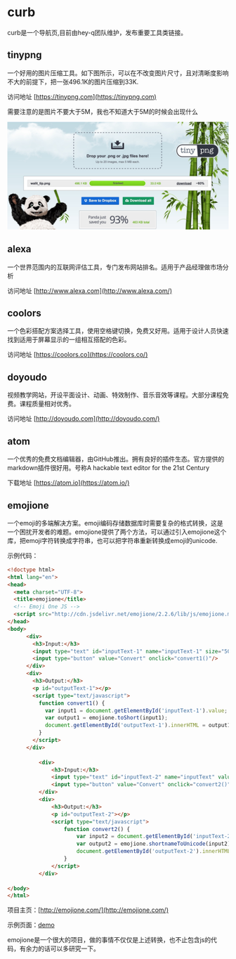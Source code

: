 # curb
curb是一个导航页,目前由hey-q团队维护，发布重要工具类链接。



## tinypng
一个好用的图片压缩工具。如下图所示，可以在不改变图片尺寸，且对清晰度影响不大的前提下，把一张496.1K的图片压缩到33K.

访问地址 [https://tinypng.com](https://tinypng.com)

需要注意的是图片不要大于5M，我也不知道大于5M的时候会出现什么

![image](./images/tinypng1.png)

## alexa
一个世界范围内的互联网评估工具，专门发布网站排名。适用于产品经理做市场分析

访问地址 [http://www.alexa.com](http://www.alexa.com/)

## coolors
一个色彩搭配方案选择工具，使用空格键切换，免费又好用。适用于设计人员快速找到适用于屏幕显示的一组相互搭配的色彩。

访问地址 [https://coolors.co](https://coolors.co/)

## doyoudo
视频教学网站，开设平面设计、动画、特效制作、音乐音效等课程。大部分课程免费。课程质量相对优秀。

访问地址 [http://doyoudo.com](http://doyoudo.com/)

## atom
一个优秀的免费文档编辑器，由GitHub推出。拥有良好的插件生态。官方提供的markdown插件很好用。号称A hackable text editor for the 21st Century

下载地址 [https://atom.io](https://atom.io/)

## emojione
一个emoji的多端解决方案。emoji编码存储数据库时需要复杂的格式转换，这是一个困扰开发者的难题。emojione提供了两个方法，可以通过引入emojione这个库，把emoji字符转换成字符串，也可以把字符串重新转换成emoji的unicode.

示例代码：
```html
<!doctype html>
<html lang="en">
<head>
  <meta charset="UTF-8">
  <title>emojione</title>
  <!-- Emoji One JS -->
  <script src="http://cdn.jsdelivr.net/emojione/2.2.6/lib/js/emojione.min.js"></script>
</head>
<body>   
      <div>
        <h3>Input:</h3>
        <input type="text" id="inputText-1" name="inputText-1" size="50" value="Hello world! &#x1f604;"/>
        <input type="button" value="Convert" onclick="convert1()"/>
      </div>
      <div>
        <h3>Output:</h3>
        <p id="outputText-1"></p>
        <script type="text/javascript">
          function convert1() {
            var input1 = document.getElementById('inputText-1').value;
            var output1 = emojione.toShort(input1);
            document.getElementById('outputText-1').innerHTML = output1;
          }
        </script>
      </div>

          <div>
              <h3>Input:</h3>
              <input type="text" id="inputText-2" name="inputText" value="Hello world! :smile:"/>
              <input type="button" value="Convert" onclick="convert2()"/>
          </div>
          <div>
              <h3>Output:</h3>
              <p id="outputText-2"></p>
              <script type="text/javascript">
                  function convert2() {
                      var input2 = document.getElementById('inputText-2').value;
                      var output2 = emojione.shortnameToUnicode(input2);
                      document.getElementById('outputText-2').innerHTML = output2;
                  }
              </script>
          </div>

</body>
</html>
```
项目主页：[http://emojione.com/](http://emojione.com/)

示例页面：[demo](http://119.29.238.25/jstoshort1.html)

emojione是一个很大的项目，做的事情不仅仅是上述转换，也不止包含js的代码，有余力的话可以多研究一下。
